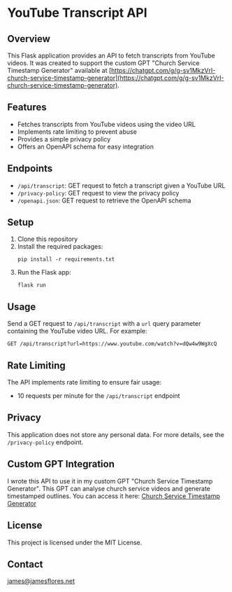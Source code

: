 # YouTube Transcript API

## Overview
This Flask application provides an API to fetch transcripts from YouTube videos. It was created to support the custom GPT "Church Service Timestamp Generator" available at [https://chatgpt.com/g/g-sv1MkzVrI-church-service-timestamp-generator](https://chatgpt.com/g/g-sv1MkzVrI-church-service-timestamp-generator).

## Features
- Fetches transcripts from YouTube videos using the video URL
- Implements rate limiting to prevent abuse
- Provides a simple privacy policy
- Offers an OpenAPI schema for easy integration

## Endpoints
- `/api/transcript`: GET request to fetch a transcript given a YouTube URL
- `/privacy-policy`: GET request to view the privacy policy
- `/openapi.json`: GET request to retrieve the OpenAPI schema

## Setup
1. Clone this repository
2. Install the required packages:
   ```
   pip install -r requirements.txt
   ```
3. Run the Flask app:
   ```
   flask run
   ```

## Usage
Send a GET request to `/api/transcript` with a `url` query parameter containing the YouTube video URL. For example:
```
GET /api/transcript?url=https://www.youtube.com/watch?v=dQw4w9WgXcQ
```

## Rate Limiting
The API implements rate limiting to ensure fair usage:
- 10 requests per minute for the `/api/transcript` endpoint

## Privacy
This application does not store any personal data. For more details, see the `/privacy-policy` endpoint.

## Custom GPT Integration
I wrote this API to use it in my custom GPT "Church Service Timestamp Generator". This GPT can analyse church service videos and generate timestamped outlines. You can access it here: [Church Service Timestamp Generator](https://chatgpt.com/g/g-sv1MkzVrI-church-service-timestamp-generator)

## License
This project is licensed under the MIT License.

## Contact
james@jamesflores.net